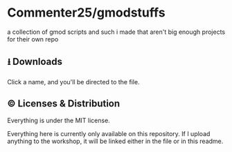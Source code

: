 # Commenter25/gmodstuffs
a collection of gmod scripts and such i made that aren't big enough projects for their own repo

## ⭳ Downloads
Click a name, and you'll be directed to the file.


## © Licenses & Distribution
Everything is under the MIT license.

Everything here is currently only available on this repository. If I upload anything to the workshop, it will be linked either in the file or in this readme.
